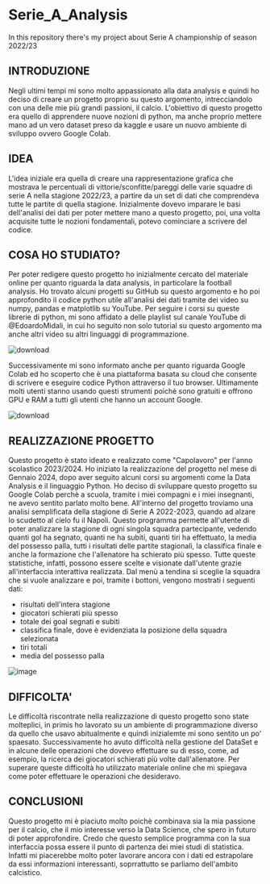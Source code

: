# Serie_A_Analysis
In this repository there's my project about Serie A championship of season 2022/23

INTRODUZIONE
-
Negli ultimi tempi mi sono molto appassionato alla data analysis e quindi ho deciso di creare un progetto proprio su questo argomento, intrecciandolo con una delle mie più grandi passioni, il calcio. L'obiettivo di questo progetto era quello di apprendere nuove nozioni di python, ma anche proprio mettere mano ad un vero dataset preso da kaggle e usare un nuovo ambiente di sviluppo ovvero Google Colab.

IDEA
-
L'idea iniziale era quella di creare una rappresentazione grafica che mostrava le percentuali di vittorie/sconfitte/pareggi delle varie squadre di serie A nella stagione 2022/23, a partire da un set di dati che comprendeva tutte le partite di quella stagione. Inizialmente dovevo imparare le basi dell'analisi dei dati per poter mettere mano a questo progetto, poi, una volta acquisite tutte le nozioni fondamentali, potevo cominciare a scrivere del codice.

COSA HO STUDIATO?
-
Per poter redigere questo progetto ho inizialmente cercato del materiale online per quanto riguarda la data analysis, in particolare la football analysis. Ho trovato alcuni progetti su GitHub su questo argomento e ho poi approfondito il codice python utile all'analisi dei dati tramite dei video su numpy, pandas e matplotlib su YouTube. Per seguire i corsi su queste librerie di python, mi sono affidato a delle playlist sul canale YouTube di @EdoardoMidali, in cui ho seguito non solo tutorial su questo argomento ma anche altri video su altri linguaggi di programmazione.

![download](https://github.com/GiamTeo/Serie_A_Analysis/assets/116298717/56935658-545e-4f95-8373-10c8c4d736f6)

Successivamente mi sono informato anche per quanto riguarda Google Colab ed ho scoperto che è una piattaforma basata su cloud che consente di scrivere e eseguire codice Python attraverso il tuo browser. Ultimamente molti utenti stanno usando questi strumenti poichè sono gratuiti e offrono GPU e RAM a tutti gli utenti che hanno un account Google. 

![download](https://github.com/GiamTeo/Serie_A_Analysis/assets/116298717/b000e7b0-611d-44cc-b01f-7ea1589cffd3)

REALIZZAZIONE PROGETTO 
-
Questo progetto è stato ideato e realizzato come "Capolavoro" per l'anno scolastico 2023/2024. Ho iniziato la realizzazione del progetto nel mese di Gennaio 2024, dopo aver seguito alcuni corsi su argomenti come la Data Analysis e il linguaggio Python. Ho deciso di sviluppare questo progetto su Google Colab perchè a scuola, tramite i miei compagni e i miei insegnanti, ne avevo sentito parlato molto bene. All'interno del progetto troviamo una analisi semplificata della stagione di Serie A 2022-2023, quando ad alzare lo scudetto al cielo fu il Napoli. Questo programma permette all'utente di poter analizzare la stagione di ogni singola squadra partecipante, vedendo quanti gol ha segnato, quanti ne ha subiti, quanti tiri ha effettuato, la media del possesso palla, tutti i risultati delle partite stagionali, la classifica finale e anche la formazione che l'allenatore ha schierato più spesso. Tutte queste statistiche, infatti, possono essere scelte e visionate dall'utente grazie all'interfaccia interattiva realizzata. Dal menù a tendina si sceglie la squadra che si vuole analizzare e poi, tramite i bottoni, vengono mostrati i seguenti dati:
- risultati dell'intera stagione
- giocatori schierati più spesso
- totale dei goal segnati e subiti
- classifica finale, dove è evidenziata la posizione della squadra selezionata
- tiri totali
- media del possesso palla

![image](https://github.com/GiamTeo/Serie_A_Analysis/assets/116298717/530676a1-e0ee-4ec2-8620-d89b8dd267b5)

DIFFICOLTA'
-
Le difficoltà riscontrate nella realizzazione di questo progetto sono state molteplici, in primis ho lavorato su un ambiente di programmazione diverso da quello che usavo abitualmente e quindi inizialemte mi sono sentito un po' spaesato. Successivamente ho avuto difficoltà nella gestione del DataSet e in alcune delle operazioni che dovevo effettuare su di esso, come, ad esempio, la ricerca dei giocatori schierati più volte dall'allenatore. Per superare queste difficoltà ho utilizzato materiale online che mi spiegava come poter effettuare le operazioni che desideravo. 

CONCLUSIONI
-
Questo progetto mi è piaciuto molto poichè combinava sia la mia passione per il calcio, che il mio interesse verso la Data Science, che spero in futuro di poter approfondire. Credo che questo semplice programma con la sua interfaccia possa essere il punto di partenza dei miei studi di statistica. Infatti mi piacerebbe molto poter lavorare ancora con i dati ed estrapolare da essi informazioni interessanti, soprrattutto se parliamo dell'ambito calcistico. 



